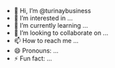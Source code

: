 - 👋 Hi, I’m @turinaybusiness
- 👀 I’m interested in ...
- 🌱 I’m currently learning ...
- 💞️ I’m looking to collaborate on ...
- 📫 How to reach me ...
- 😄 Pronouns: ...
- ⚡ Fun fact: ...

<!---
turinaybusiness/turinaybusiness is a ✨ special ✨ repository because its `README.md` (this file) appears on your GitHub profile.
You can click the Preview link to take a look at your changes.
--->

